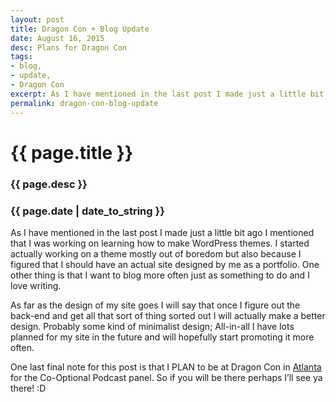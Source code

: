 ```yaml
---
layout: post
title: Dragon Con + Blog Update
date: August 16, 2015
desc: Plans for Dragon Con
tags:
- blog,
- update,
- Dragon Con
excerpt: As I have mentioned in the last post I made just a little bit ago I mentioned that I was working on learning how to make WordPress themes.
permalink: dragon-con-blog-update
---
```

# {{ page.title }}

### {{ page.desc }}

### {{ page.date | date_to_string }}

As I have mentioned in the last post I made just a little bit ago I mentioned that I was working on learning how to make WordPress themes. I started actually working on a theme mostly out of boredom but also because I figured that I should have an actual site designed by me as a portfolio. One other thing is that I want to blog more often just as something to do and I love writing.

As far as the design of my site goes I will say that once I figure out the back-end and get all that sort of thing sorted out I will actually make a better design. Probably some kind of minimalist design; All-in-all I have lots planned for my site in the future and will hopefully start promoting it more often.

One last final note for this post is that I PLAN to be at Dragon Con in [Atlanta](http://www.atlantaga.gov/) for the Co-Optional Podcast panel. So if you will be there perhaps I’ll see ya there! :D
